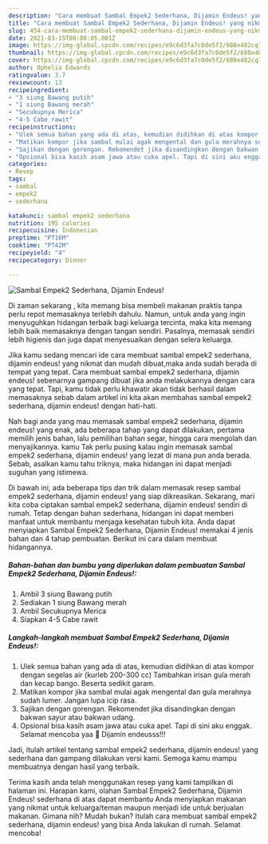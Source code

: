 ```yaml
---
description: "Cara membuat Sambal Empek2 Sederhana, Dijamin Endeus! yang nikmat dan Mudah Dibuat"
title: "Cara membuat Sambal Empek2 Sederhana, Dijamin Endeus! yang nikmat dan Mudah Dibuat"
slug: 454-cara-membuat-sambal-empek2-sederhana-dijamin-endeus-yang-nikmat-dan-mudah-dibuat
date: 2021-03-15T08:08:05.001Z
image: https://img-global.cpcdn.com/recipes/e9c6d3fa7c0de5f2/680x482cq70/sambal-empek2-sederhana-dijamin-endeus-foto-resep-utama.jpg
thumbnail: https://img-global.cpcdn.com/recipes/e9c6d3fa7c0de5f2/680x482cq70/sambal-empek2-sederhana-dijamin-endeus-foto-resep-utama.jpg
cover: https://img-global.cpcdn.com/recipes/e9c6d3fa7c0de5f2/680x482cq70/sambal-empek2-sederhana-dijamin-endeus-foto-resep-utama.jpg
author: Ophelia Edwards
ratingvalue: 3.7
reviewcount: 13
recipeingredient:
- "3 siung Bawang putih"
- "1 siung Bawang merah"
- "Secukupnya Merica"
- "4-5 Cabe rawit"
recipeinstructions:
- "Ulek semua bahan yang ada di atas, kemudian didihkan di atas kompor dengan segelas air (kurleb 200-300 cc) Tambahkan irisan gula merah dan kecap bango. Beserta sedikit garam."
- "Matikan kompor jika sambal mulai agak mengental dan gula merahnya sudah lumer. Jangan lupa icip rasa."
- "Sajikan dengan gorengan. Rekomendet jika disandingkan dengan bakwan sayur atau bakwan udang."
- "Opsional bisa kasih asam jawa atau cuka apel. Tapi di sini aku enggak. Selamat mencoba yaa 🤗 Dijamin endeusss!!!"
categories:
- Resep
tags:
- sambal
- empek2
- sederhana

katakunci: sambal empek2 sederhana 
nutrition: 195 calories
recipecuisine: Indonesian
preptime: "PT16M"
cooktime: "PT42M"
recipeyield: "4"
recipecategory: Dinner

---
```



![Sambal Empek2 Sederhana, Dijamin Endeus!](https://img-global.cpcdn.com/recipes/e9c6d3fa7c0de5f2/680x482cq70/sambal-empek2-sederhana-dijamin-endeus-foto-resep-utama.jpg)

Di zaman  sekarang , kita memang bisa membeli makanan praktis tanpa perlu repot memasaknya terlebih dahulu. Namun, untuk anda yang ingin menyuguhkan hidangan terbaik bagi keluarga tercinta, maka kita memang lebih baik memasaknya dengan tangan sendiri. Pasalnya, memasak sendiri lebih higienis dan juga dapat menyesuaikan dengan selera keluarga.

Jika kamu sedang mencari ide cara membuat sambal empek2 sederhana, dijamin endeus! yang nikmat dan mudah dibuat,maka anda sudah berada di tempat yang tepat. Cara membuat sambal empek2 sederhana, dijamin endeus!  sebenarnya gampang dibuat jika anda melakukannya dengan cara yang tepat. Tapi, kamu tidak perlu khawatir akan tidak berhasil dalam memasaknya 
sebab dalam artikel ini kita akan membahas sambal empek2 sederhana, dijamin endeus! dengan hati-hati.  



Nah bagi anda yang mau memasak sambal empek2 sederhana, dijamin endeus! yang enak, ada beberapa tahap yang dapat dilakukan, pertama memilih jenis bahan, lalu pemilihan bahan segar, hingga cara mengolah dan menyajikannya. kamu Tak perlu pusing kalau ingin memasak sambal empek2 sederhana, dijamin endeus! yang lezat di mana pun anda berada. Sebab, asalkan kamu  tahu triknya, maka hidangan ini dapat menjadi suguhan yang istimewa.

Di bawah ini, ada beberapa tips dan trik dalam memasak resep sambal empek2 sederhana, dijamin endeus! yang siap dikreasikan. Sekarang, mari kita coba ciptakan sambal empek2 sederhana, dijamin endeus! sendiri di rumah. Tetap dengan bahan sederhana, hidangan ini dapat memberi manfaat untuk membantu menjaga kesehatan tubuh kita. Anda dapat menyiapkan Sambal Empek2 Sederhana, Dijamin Endeus! memakai 4 jenis bahan dan 4 tahap pembuatan. Berikut ini cara dalam membuat hidangannya.

<!--inarticleads1-->

##### Bahan-bahan dan bumbu yang diperlukan dalam pembuatan Sambal Empek2 Sederhana, Dijamin Endeus!:

1. Ambil 3 siung Bawang putih
1. Sediakan 1 siung Bawang merah
1. Ambil Secukupnya Merica
1. Siapkan 4-5 Cabe rawit




<!--inarticleads2-->

##### Langkah-langkah membuat Sambal Empek2 Sederhana, Dijamin Endeus!:

1. Ulek semua bahan yang ada di atas, kemudian didihkan di atas kompor dengan segelas air (kurleb 200-300 cc) Tambahkan irisan gula merah dan kecap bango. Beserta sedikit garam.
1. Matikan kompor jika sambal mulai agak mengental dan gula merahnya sudah lumer. Jangan lupa icip rasa.
1. Sajikan dengan gorengan. Rekomendet jika disandingkan dengan bakwan sayur atau bakwan udang.
1. Opsional bisa kasih asam jawa atau cuka apel. Tapi di sini aku enggak. Selamat mencoba yaa 🤗 Dijamin endeusss!!!




Jadi, itulah artikel tentang  sambal empek2 sederhana, dijamin endeus!  yang sederhana dan gampang dilakukan versi kami. Semoga kamu mampu membuatnya dengan hasil yang terbaik. 

Terima kasih anda telah menggunakan resep yang kami tampilkan di halaman ini. Harapan kami, olahan  Sambal Empek2 Sederhana, Dijamin Endeus! sederhana di atas dapat membantu Anda menyiapkan makanan yang nikmat untuk keluarga/teman maupun menjadi ide untuk berjualan makanan. Gimana nih? Mudah bukan? Itulah cara membuat sambal empek2 sederhana, dijamin endeus! yang bisa Anda lakukan di rumah. Selamat mencoba!


